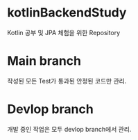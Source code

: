 # kotlinBackendStudy
Kotlin 공부 및 JPA 체험을 위한 Repository

# Main branch
작성된 모든 Test가 통과된 안정된 코드만 관리.

# Devlop branch
개발 중인 작업은 모두 devlop branch에서 관리.
